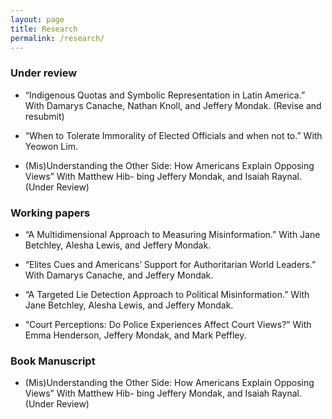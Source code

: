 ```yaml
---
layout: page
title: Research
permalink: /research/
---
```


### Under review

- “Indigenous Quotas and Symbolic Representation in Latin America.” With Damarys Canache, Nathan Knoll, and Jeffery Mondak. (Revise and resubmit)
  
- “When to Tolerate Immorality of Elected Officials and when not to.” With Yeowon Lim.

- (Mis)Understanding the Other Side: How Americans Explain Opposing Views” With Matthew Hib- bing Jeffery Mondak, and Isaiah Raynal. (Under Review)

### Working papers

- “A Multidimensional Approach to Measuring Misinformation.” With Jane Betchley, Alesha Lewis, and Jeffery Mondak.

- “Elites Cues and Americans’ Support for Authoritarian World Leaders.” With Damarys Canache, and Jeffery Mondak.
  
- “A Targeted Lie Detection Approach to Political Misinformation.” With Jane Betchley, Alesha Lewis, and Jeffery Mondak.

- “Court Perceptions: Do Police Experiences Affect Court Views?” With Emma Henderson, Jeffery Mondak, and Mark Peffley.

### Book Manuscript
- (Mis)Understanding the Other Side: How Americans Explain Opposing Views” With Matthew Hib- bing Jeffery Mondak, and Isaiah Raynal. (Under Review)
